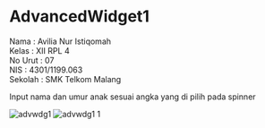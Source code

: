 # AdvancedWidget1

Nama : Avilia Nur Istiqomah<br>
Kelas : XII RPL 4 <br>
No Urut : 07<br>
NIS : 4301/1199.063<br>
Sekolah : SMK Telkom Malang<br>

Input nama dan umur anak sesuai angka yang di pilih pada spinner<br>

![advwdg1](https://cloud.githubusercontent.com/assets/22524037/19010238/3f871d50-87a7-11e6-81a8-f2fc9c4072bb.png)
![advwdg1 1](https://cloud.githubusercontent.com/assets/22524037/19010239/3fab6016-87a7-11e6-8fdb-e2efc90be4ed.png)
